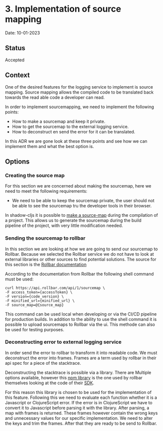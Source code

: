 # 3. Implementation of source mapping

Date: 10-01-2023

## Status

Accepted

## Context

One of the desired features for the logging service to implement is source mapping. 
Source mapping allows the compiled code to be translated back towards the read able code a developer can read.

In order to implement sourcemapping, we need to implement the following points:

- How to make a sourcemap and keep it private.
- How to get the sourcemap to the external logging service.
- How to deconstruct en send the error for it can be translated.

In this ADR we are gone look at these three points and see how we can implement them and what the best option is.

## Options

### Creating the source map

For this section we are concerned about making the sourcemap, here we need to meet the following requirements:

- We need to be able to keep the sourcemap private, the user should not be able to see the sourcemap tru the developer tools in their browser.

In shadow-cljs it is possible to [make a source-map](https://shadow-cljs.github.io/docs/UsersGuide.html#compiler-options/) during the compilation of a project.
This allows us to generate the sourcemap during the build pipeline of the project, with very little modification needed.

### Sending the sourcemap to rollbar

In this section we are looking at how we are going to send our sourcemap to Rollbar.
Because we selected the Rollbar service we do not have to look at external libraries or other sources to find potential solutions.
The source for this section is the [Rollbar documentation](https://docs.rollbar.com/docs/source-maps/)

According to the documentation from Rollbar the following shell command must be used:

```shell
curl https://api.rollbar.com/api/1/sourcemap \
-F access_token={accessToken} \
-F version={code_version} \
-F minified_url={minified_url} \
-F source_map=@{source_map}
```

This command can be used local when developing or via the CI/CD pipeline for production builds. 
In addition to the ability to use the shell command it is possible to upload sourcemaps to Rollbar via the ui. This methode can also be used for testing purposes.

### Deconstructing error to external logging service

In order send the error to rollbar to transform it into readable code. 
We must deconstruct the error into frames.
Frames are a term used by rollbar in their api spec for a piece of the stacktrace. 

Deconstructing the stacktrace is possible via a library. 
There are Multiple options available, however this [npm library](https://www.npmjs.com/package/error-stack-parser) is the one used by rollbar themselves looking at the code of their [SDK](https://github.com/rollbar/rollbar.js/blob/master/src/errorParser.js#L21).

For this reason this library is chosen to be used for the implementation of this feature. 
Following this we need to evaluate each function whether it is a Javascript or ClojureScript error. 
If the error is in ClojureScript we have to convert it to Javascript before parsing it with the library.
After parsing, a map with frames is returned. 
These frames however contain the wrong keys and unnecessary values for our specific implementation.
We need to alter the keys and trim the frames. After that they are ready to be send to Rollbar.

